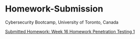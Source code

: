 # Homework-Submission
Cybersecurity Bootcamp, University of Toronto, Canada


[Submitted Homework: Week 16 Homework Penetration Testing 1](Week16-Homework-Penetration-Testing-1/README.md)
